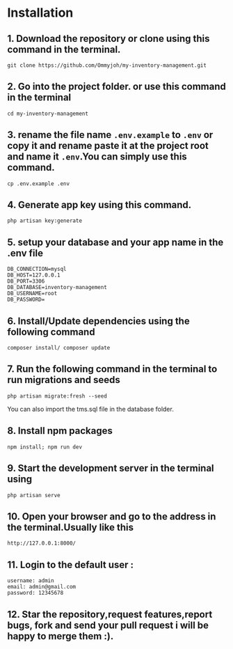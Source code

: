 # Installation

## 1. Download the repository or clone using this command in the terminal.
 ```
 git clone https://github.com/Ommyjoh/my-inventory-management.git

```

## 2. Go into the project folder. or use this command in the terminal 
```
cd my-inventory-management
```

## 3. rename the file name `.env.example` to `.env` or copy it and rename paste it at the project root and name it `.env`.You can simply use this command.
```
cp .env.example .env
```

## 4. Generate app key using this command.
```php artisan key:generate ```

## 5. setup your database and your app name in the .env file 

```
DB_CONNECTION=mysql
DB_HOST=127.0.0.1
DB_PORT=3306
DB_DATABASE=inventory-management
DB_USERNAME=root
DB_PASSWORD=

```

## 6. Install/Update dependencies using the following command
```
composer install/ composer update

```

## 7. Run the following command in the terminal to run migrations and seeds

 ```
 php artisan migrate:fresh --seed
 ```
 You can also import the tms.sql file in the database folder. 

## 8. Install npm packages
```
npm install; npm run dev
```
## 9. Start the development server in the terminal using 

```
php artisan serve
```

## 10. Open your browser and go to the address in the terminal.Usually like this 

```
http://127.0.0.1:8000/

```

## 11. Login to the default user :

```
username: admin
email: admin@gmail.com
password: 12345678

```

## 12. Star the repository,request features,report bugs, fork and send your pull request i will be happy to merge them :).
